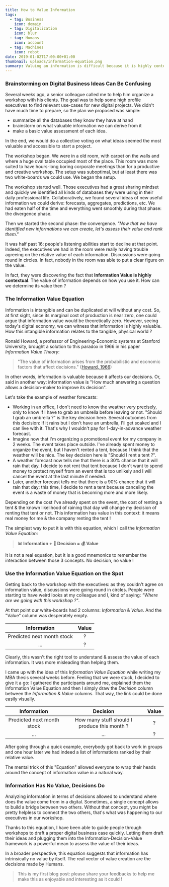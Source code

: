 ```yaml
---
title: How to Value Information
tags:
  - tag: Business
    icon: domain
  - tag: Digitalization
    icon: blur
  - tag: Humans
    icon: account
  - tag: Machines
    icon: robot
date: 2019-01-02T17:00:00+01:00
thumbnail: uploads/information-equation.png
summary: Valuing an information is difficult because it is highly contextual. However, a single concept can help you better understand information value & establish quickly a business case for a digital project.
---
```


### Brainstorming on Digital Business Ideas Can Be Confusing

Several weeks ago, a senior colleague called me to help him organize a workshop with his clients. The goal was to help some high profile executives to find relevant use-cases for new digital projects. We didn't have much time to prepare, so the plan we proposed was simple:

- summarize all the databases they know they have at hand
- brainstorm on what valuable information we can derive from it
- make a basic value assessment of each idea.

In the end, we would do a collective voting on what ideas seemed the most valuable and accessible to start a project.

The workshop began. We were in a old room, with carpet on the walls and where a huge oval table occupied most of the place. This room was more suited to have hours-long boring corporate meetings than for a productive and creative workshop. The setup was suboptimal, but at least there was two white-boards we could use. We began the setup.

The workshop started well. Those executives had a great sharing mindset and quickly we identified all kinds of databases they were using in their daily professional life. Collaboratively, we found several ideas of new useful information we could derive: forecasts, aggregates, predictions, etc. We had eaten half of the time and everything went smoothly during that phase: the divergence phase.

Then we started the second phase: the convergence. _"Now that we have identified new informations we can create, let's assess their value and rank them."_

It was half past 16: people's listening abilities start to decline at that point. Indeed, the executives we had in the room were really having trouble agreeing on the relative value of each information. Discussions were going round in circles. In fact, nobody in the room was able to put a clear figure on the value.

In fact, they were discovering the fact that **Information Value is highly contextual**. The value of information depends on how you use it. How can we determine its value then ?

### The Information Value Equation

Information is intangible and can be duplicated at will without any cost. So, at first sight, since its marginal cost of production is near zero, one could argue that information value would be theoretically zero. However, seeing today's digital economy, we can witness that information is highly valuable. How this intangible information relates to the tangible, physical world ?

Ronald Howard, a professor of Engineering-Economic systems at Stanford University, brought a solution to this paradox in 1966 in his paper _Information Value Theory_:

> "The value of information arises from the probabilistic and economic factors that affect decisions." ([Howard, 1966](https://doi.org/10.1109/TSSC.1966.300074))

In other words, information is valuable because it affects our decisions. Or, said in another way: information value is "How much answering a question allows a decision-maker to improve its decision".

Let's take the example of weather forecasts:

- Working in an office, I don't need to know the weather very precisely, only to know if I have to grab an umbrella before leaving or not. "Should I grab an umbrella ?" is the key decision here. Several outcomes from this decision: If it rains but I don't have an umbrella, I'll get soaked and I can live with it. That's why I wouldn't pay for 1-day-in-advance weather forecast.
- Imagine now that I'm organizing a promotional event for my company in 2 weeks. The event takes place outside. I've already spent money to organize the event, but I haven't rented a tent, because I think that the weather will be nice. The key decision here is "Should I rent a tent ?".
- A weather forecast now tells me that there is a 30% chance that it will rain that day. I decide to not rent that tent because I don't want to spend money to protect myself from an event that is too unlikely and I will cancel the event at the last minute if needed.
- Later, another forecast tells me that there is a 90% chance that it will rain that day: this time, I decide to rent a tent because canceling the event is a waste of money that is becoming more and more likely.

Depending on the cost I've already spent on the event, the cost of renting a tent & the known likelihood of raining that day will change my decision of renting that tent or not. This information has value in this context: it means real money for me & the company renting the tent !

The simplest way to put it is with this equation, which I call the _Information Value Equation_:

> **📊 Information + 🤝 Decision = 💰 Value**

It is not a real equation, but it is a good mnemonics to remember the interaction between those 3 concepts. No decision, no value !

### Use the Information Value Equation on the Spot

Getting back to the workshop with the executives: as they couldn't agree on information value, discussions were going round in circles. People were starting to have weird looks at my colleague and I, kind of saying: _"Where are we going with this workshop ?"_.

At that point our white-boards had 2 columns: _Information_ & _Value_. And the "Value" column was desperately empty.

|        Information         | Value |
| :------------------------: | :---: |
| Predicted next month stock |   ?   |
|            ...             |   ?   |

Clearly, this wasn't the right tool to understand & assess the value of each information. It was more misleading than helping them.

I came up with the idea of this _Information Value Equation_ while writing my MBA thesis several weeks before. Feeling that we were stuck, I decided to give it a go: I gathered the participants around me, explained them the Information Value Equation and then I simply draw the _Decision_ column between the _Information_ & _Value_ columns. That way, the link could be done easily visually.

|        Information         |                   Decision                   | Value |
| :------------------------: | :------------------------------------------: | :---: |
| Predicted next month stock | How many stuff should I produce this month ? |   ?   |
|            ...             |                     ...                      |   ?   |

After going through a quick example, everybody got back to work in groups and one hour later we had indeed a list of informations ranked by their relative value.

The mental trick of this "Equation" allowed everyone to wrap their heads around the concept of information value in a natural way.

### Information Has No Value, Decisions Do

Analyzing information in terms of decisions allowed to understand where does the value come from in a digital. Sometimes, a single concept allows to build a bridge between two others. Without that concept, you might be pretty helpless to connect the two others, that's what was happening to our executives in our workshop.

Thanks to this equation, I have been able to guide people through workshops to draft a proper digital business case quickly. Letting them draft their ideas and plugging them into the Information-Decision-Value framework is a powerful mean to assess the value of their ideas.

In a broader perspective, this equation suggests that information has intrinsically no value by itself. The real vector of value creation are the decisions made by Humans.

> This is my first blog post: please share your feedbacks to help me make this as enjoyable and interesting as it could !
